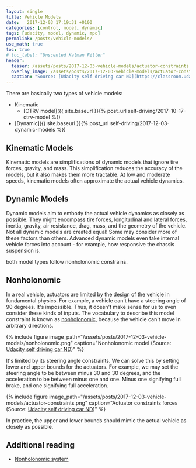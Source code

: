 ```yaml
---
layout: single
title: Vehicle Models
date:   2017-12-03 17:19:31 +0100
categories: [control, model, dynamic]
tags: [udacity, model, dynamic, mpc]
permalink: /posts/vehicle-models/
use_math: true
toc: true
# toc_label: "Unscented Kalman Filter"
header:
  teaser: /assets/posts/2017-12-03-vehicle-models/actuator-constraints.png
  overlay_image: /assets/posts/2017-12-03-vehicle-models/actuator-constraints.png
  caption: "Source: [Udacity self driving car ND](https://classroom.udacity.com/nanodegrees/nd013/parts/40f38239-66b6-46ec-ae68-03afd8a601c8/modules/f1820894-8322-4bb3-81aa-b26b3c6dcbaf/lessons/af4fcd4f-eb1f-43d8-82b3-17bb1e71695f/concepts/e0c4c6fd-18e6-45b4-bdb8-867909908119)"
---
```



There are basically two types of vehicle models:

- Kinematic
  - [CTRV model]({{ site.baseurl }}{% post_url self-driving/2017-10-17-ctrv-model %})
- [Dynamic]({{ site.baseurl }}{% post_url self-driving/2017-12-03-dynamic-models %})

## Kinematic Models

Kinematic models are simplifications of dynamic models that ignore tire forces, gravity, and mass.
This simplification reduces the accuracy of the models, but it also makes them more tractable.
At low and moderate speeds, kinematic models often approximate the actual vehicle dynamics.


## Dynamic Models

Dynamic models aim to embody the actual vehicle dynamics as closely as possible.
They might encompass tire forces, longitudinal and lateral forces, inertia, gravity, air resistance, drag, mass, and the geometry of the vehicle.
Not all dynamic models are created equal! Some may consider more of these factors than others.
Advanced dynamic models even take internal vehicle forces into account - for example, how responsive the chassis suspension is.


both model types follow nonholonomic constrains.

## Nonholonomic

In a real vehicle, actuators are limited by the design of the vehicle in fundamental physics.
For example, a vehicle can't have a steering angle of 90 degrees. It's impossible.
Thus, it doesn't make sense for us to even consider these kinds of inputs.
The vocabulary to describe this model constraint is known as [nonholonomic](https://en.wikipedia.org/wiki/Nonholonomic_system), because the vehicle can't move in arbitrary directions.

{% include figure image_path="/assets/posts/2017-12-03-vehicle-models/nonholonomic.png" caption="Nonholonomic model (Source: [Udacity self driving car ND](https://classroom.udacity.com/nanodegrees/nd013/parts/40f38239-66b6-46ec-ae68-03afd8a601c8/modules/f1820894-8322-4bb3-81aa-b26b3c6dcbaf/lessons/af4fcd4f-eb1f-43d8-82b3-17bb1e71695f/concepts/e0c4c6fd-18e6-45b4-bdb8-867909908119))" %}


It's limited by its steering angle constraints. We can solve this by setting lower and upper bounds for the actuators.
For example, we may set the steering angle to be between minus 30 and 30 degrees, and the acceleration to be between minus one and one.
Minus one signifying full brake, and one signifying full acceleration.

{% include figure image_path="/assets/posts/2017-12-03-vehicle-models/actuator-constraints.png" caption="Actuator constraints forces (Source: [Udacity self driving car ND](https://classroom.udacity.com/nanodegrees/nd013/parts/40f38239-66b6-46ec-ae68-03afd8a601c8/modules/f1820894-8322-4bb3-81aa-b26b3c6dcbaf/lessons/af4fcd4f-eb1f-43d8-82b3-17bb1e71695f/concepts/e0c4c6fd-18e6-45b4-bdb8-867909908119))" %}


In practice, the upper and lower bounds should mimic the actual vehicle as closely as possible.

## Additional reading

- [Nonholonomic system](https://en.wikipedia.org/wiki/Nonholonomic_system)
